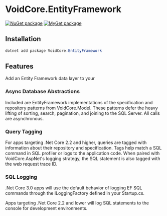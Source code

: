 # VoidCore.EntityFramework

[![NuGet package](https://img.shields.io/nuget/v/VoidCore.EntityFramework.svg)](https://www.nuget.org/packages/VoidCore.EntityFramework/)
[![MyGet package](https://img.shields.io/myget/voidcoredev/vpre/VoidCore.EntityFramework.svg?label=myget)](https://www.myget.org/feed/voidcoredev/package/nuget/VoidCore.EntityFramework)

## Installation

```powerShell
dotnet add package VoidCore.EntityFramework
```

## Features

Add an Entity Framework data layer to your

### Async Database Abstractions

Included are EntityFramework implementations of the specification and repository patterns from VoidCore.Model. These patterns defer the heavy lifting of sorting, search, pagination, and joining to the SQL Server. All calls are asynchronous.

### Query Tagging

For apps targeting .Net Core 2.2 and higher, queries are tagged with information about their repository and specification. Tags help match a SQL command in SQL profiler or logs to the application code. When paired with VoidCore.AspNet's logging strategy, the SQL statement is also tagged with the web request trace ID.

### SQL Logging

.Net Core 3.0 apps will use the default behavior of logging EF SQL commands through the ILoggingFactory defined in your Startup.cs.

Apps targeting .Net Core 2.2 and lower will log SQL statements to the console for development environments.
